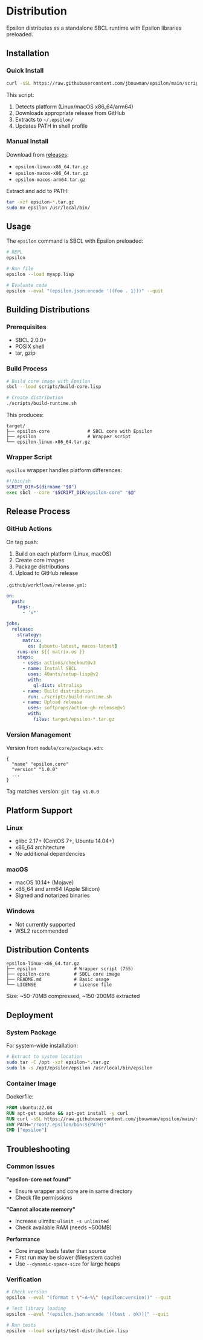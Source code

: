 # Distribution

Epsilon distributes as a standalone SBCL runtime with Epsilon libraries preloaded.

## Installation

### Quick Install

```bash
curl -sSL https://raw.githubusercontent.com/jbouwman/epsilon/main/scripts/install.sh | bash
```

This script:
1. Detects platform (Linux/macOS x86_64/arm64)
2. Downloads appropriate release from GitHub
3. Extracts to `~/.epsilon/`
4. Updates PATH in shell profile

### Manual Install

Download from [releases](https://github.com/jbouwman/epsilon/releases):
- `epsilon-linux-x86_64.tar.gz`
- `epsilon-macos-x86_64.tar.gz`  
- `epsilon-macos-arm64.tar.gz`

Extract and add to PATH:
```bash
tar -xzf epsilon-*.tar.gz
sudo mv epsilon /usr/local/bin/
```

## Usage

The `epsilon` command is SBCL with Epsilon preloaded:

```bash
# REPL
epsilon

# Run file
epsilon --load myapp.lisp

# Evaluate code
epsilon --eval "(epsilon.json:encode '((foo . 1)))" --quit
```

## Building Distributions

### Prerequisites

- SBCL 2.0.0+
- POSIX shell
- tar, gzip

### Build Process

```bash
# Build core image with Epsilon
sbcl --load scripts/build-core.lisp

# Create distribution
./scripts/build-runtime.sh
```

This produces:
```
target/
├── epsilon-core              # SBCL core with Epsilon
├── epsilon                   # Wrapper script
└── epsilon-linux-x86_64.tar.gz
```

### Wrapper Script

`epsilon` wrapper handles platform differences:
```bash
#!/bin/sh
SCRIPT_DIR=$(dirname "$0")
exec sbcl --core "$SCRIPT_DIR/epsilon-core" "$@"
```

## Release Process

### GitHub Actions

On tag push:
1. Build on each platform (Linux, macOS)
2. Create core images
3. Package distributions
4. Upload to GitHub release

`.github/workflows/release.yml`:
```yaml
on:
  push:
    tags:
      - 'v*'

jobs:
  release:
    strategy:
      matrix:
        os: [ubuntu-latest, macos-latest]
    runs-on: ${{ matrix.os }}
    steps:
      - uses: actions/checkout@v3
      - name: Install SBCL
        uses: 40ants/setup-lisp@v2
        with:
          ql-dist: ultralisp
      - name: Build distribution
        run: ./scripts/build-runtime.sh
      - name: Upload release
        uses: softprops/action-gh-release@v1
        with:
          files: target/epsilon-*.tar.gz
```

### Version Management

Version from `module/core/package.edn`:
```edn
{
  "name" "epsilon.core"
  "version" "1.0.0"
  ...
}
```

Tag matches version: `git tag v1.0.0`

## Platform Support

### Linux
- glibc 2.17+ (CentOS 7+, Ubuntu 14.04+)
- x86_64 architecture
- No additional dependencies

### macOS  
- macOS 10.14+ (Mojave)
- x86_64 and arm64 (Apple Silicon)
- Signed and notarized binaries

### Windows
- Not currently supported
- WSL2 recommended

## Distribution Contents

```
epsilon-linux-x86_64.tar.gz
├── epsilon              # Wrapper script (755)
├── epsilon-core         # SBCL core image
├── README.md            # Basic usage
└── LICENSE              # License file
```

Size: ~50-70MB compressed, ~150-200MB extracted

## Deployment

### System Package

For system-wide installation:
```bash
# Extract to system location
sudo tar -C /opt -xzf epsilon-*.tar.gz
sudo ln -s /opt/epsilon/epsilon /usr/local/bin/epsilon
```

### Container Image

Dockerfile:
```dockerfile
FROM ubuntu:22.04
RUN apt-get update && apt-get install -y curl
RUN curl -sSL https://raw.githubusercontent.com/jbouwman/epsilon/main/scripts/install.sh | bash
ENV PATH="/root/.epsilon/bin:${PATH}"
CMD ["epsilon"]
```

## Troubleshooting

### Common Issues

**"epsilon-core not found"**
- Ensure wrapper and core are in same directory
- Check file permissions

**"Cannot allocate memory"**
- Increase ulimits: `ulimit -s unlimited`
- Check available RAM (needs ~500MB)

**Performance**
- Core image loads faster than source
- First run may be slower (filesystem cache)
- Use `--dynamic-space-size` for large heaps

### Verification

```bash
# Check version
epsilon --eval "(format t \"~A~%\" (epsilon:version))" --quit

# Test library loading  
epsilon --eval "(epsilon.json:encode '((test . ok)))" --quit

# Run tests
epsilon --load scripts/test-distribution.lisp
```
